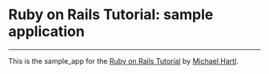 # Ruby on Rails Tutorial: sample application
***

This is the sample_app for the [Ruby on Rails Tutorial](http://railstutorial.org/) by [Michael Hartl](http://michaelhartl.com/).